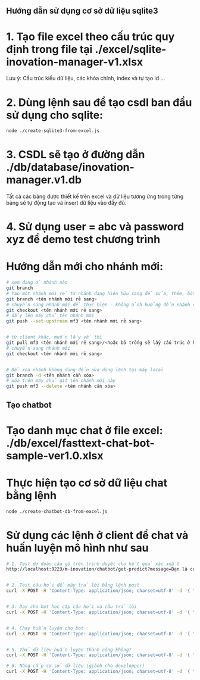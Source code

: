 ## Hướng dẫn sử dụng cơ sở dữ liệu sqlite3
# 1. Tạo file excel theo cấu trúc quy định trong file tại ./excel/sqlite-inovation-manager-v1.xlsx
Lưu ý: Cấu trúc kiểu dữ liệu, các khóa chính, index và tự tạo id ...

# 2. Dùng lệnh sau để tạo csdl ban đầu sử dụng cho sqlite:
```sh
node ./create-sqlite3-from-excel.js
```

# 3. CSDL sẽ tạo ở đường dẫn ./db/database/inovation-manager.v1.db
Tất cả các bảng được thiết kế trên excel và dữ liệu tương ứng trong từng bảng sẽ tự động tạo và insert dữ liệu vào đầy đủ.

# 4. Sử dụng user = abc và password xyz để demo test chương trình

# Hướng dẫn mới cho nhánh mới:

``` sh
# xem đang ở nhánh nào
git branch
# tạo một nhánh mới rẻ từ nhánh đang hiện hữu sang để sửa, thêm, bớt
git branch <tên nhánh mới rẻ sang>
# chuyển sang nhánh mới để thực hiện - không ảnh hưởng đến nhánh cũ
git checkout <tên nhánh mới rẻ sang>
# đẩy lên máy chủ tên nhánh mới
git push --set-upstream mf3 <tên nhánh mới rẻ sang>


# từ client khác, muốn lấy về thì
git pull mf3 <tên nhánh mới rẻ sang>/<hoặc bỏ trống sẽ lấy cấu trúc ở header>
# chuyển sang nhánh mới
git checkout <tên nhánh mới rẻ sang>


# Để xóa nhánh không dùng đến nữa dùng lệnh tại máy local
git branch -d <tên nhánh cần xóa>
# xóa trên máy chủ git tên nhánh mới này
git push mf3 --delete <tên nhánh cần xóa>

```


## Tạo chatbot
# Tạo danh mục chat ở file excel: ./db/excel/fasttext-chat-bot-sample-ver1.0.xlsx
# Thực hiện tạo cơ sở dữ liệu chat bằng lệnh
``` sh
node ./create-chatbot-db-from-excel.js
```
# Sử dụng các lệnh ở client để chat và huấn luyện mô hình như sau
```sh
# 1. Test dự đoán câu gõ trên trình duyệt cho kết quả xác xuất
http://localhost:9223/m-inovation/chatbot/get-predict?message=Bạn là con trai hay con gái


# 2. Test câu hỏi để máy trả lời bằng lệnh post
curl -X POST -H 'Content-Type: application/json; charset=utf-8' -d '{ "message": "Xin chào bạn"}' http://localhost:9223/m-inovation/chatbot/request-answer


# 3. Dạy cho bot học cặp câu hỏi và câu trả lời
curl -X POST -H 'Content-Type: application/json; charset=utf-8' -d '{ "request":"Bạn là con trai hay con gái", "response":"Tôi là người máy, giới tính linh hoạt", "intent_name":"Giới tính"}' http://localhost:9223/m-inovation/chatbot/train-answer


# 4. Chạy huấn luyện cho bot
curl -X POST -H 'Content-Type: application/json; charset=utf-8' -d '{ "message": "run train"}' http://localhost:9223/m-inovation/chatbot/run-train


# 5. Thử dữ liệu huấn luyện thành công không?
curl -X POST -H 'Content-Type: application/json; charset=utf-8' -d '{ "message": "trai hay gái"}' http://localhost:9223/m-inovation/chatbot/request-answer

# 6. Nâng cấp cơ sở dữ liệu (giành cho developper)
curl -X POST -H 'Content-Type: application/json; charset=utf-8' -d '{ "sql": "select id, request, response, intent_name, intent_id, status from bot_logs where status=2 and intent_name is not null"}' http://localhost:9223/m-inovation/chatbot/upgrade-database

```


